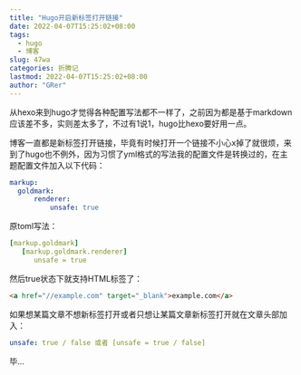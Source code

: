 ```yaml
---
title: "Hugo开启新标签打开链接"
date: 2022-04-07T15:25:02+08:00
tags:
  - hugo 
  - 博客
slug: 47wa
categories: 折腾记
lastmod: 2022-04-07T15:25:02+08:00
author: "GRer"
---
```


从hexo来到hugo才觉得各种配置写法都不一样了，之前因为都是基于markdown应该差不多，实则差太多了，不过有1说1，hugo比hexo要好用一点。

博客一直都是新标签打开链接，毕竟有时候打开一个链接不小心x掉了就很烦，来到了hugo也不例外，因为习惯了yml格式的写法我的配置文件是转换过的，在主题配置文件加入以下代码：

```yml
markup:
  goldmark:
      renderer:
          unsafe: true
```

原toml写法：

```yml
[markup.goldmark]
   [markup.goldmark.renderer]
      unsafe = true
```

然后true状态下就支持HTML标签了：

```html
<a href="//example.com" target="_blank">example.com</a>
```

如果想某篇文章不想新标签打开或者只想让某篇文章新标签打开就在文章头部加入：

```yaml
unsafe: true / false 或者 [unsafe = true / false]
```

毕...
